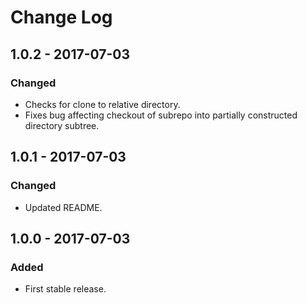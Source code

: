# Change Log

## 1.0.2 - 2017-07-03
### Changed
- Checks for clone to relative directory.
- Fixes bug affecting checkout of subrepo into partially constructed directory subtree.

## 1.0.1 - 2017-07-03
### Changed
- Updated README.

## 1.0.0 - 2017-07-03
### Added
- First stable release.
